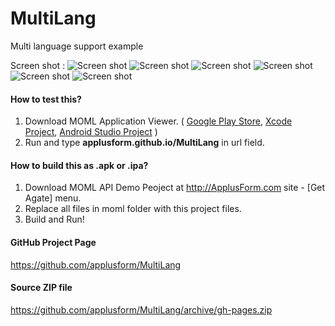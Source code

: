 # MultiLang 
Multi language support example

Screen shot :
![Screen shot](http://applusform.github.io/MultiLang/screenshot_en_main.png)
![Screen shot](http://applusform.github.io/MultiLang/screenshot_ko_main.png)
![Screen shot](http://applusform.github.io/MultiLang/screenshot_zh_main.png)
![Screen shot](http://applusform.github.io/MultiLang/screenshot_en_setting.png)
![Screen shot](http://applusform.github.io/MultiLang/screenshot_ko_setting.png)
![Screen shot](http://applusform.github.io/MultiLang/screenshot_zh_setting.png)

#### How to test this?
1. Download MOML Application Viewer. ( [Google Play Store](https://play.google.com/store/apps/details?id=org.mospi.momlappviewer), [Xcode Project](https://github.com/applusform/MOMLAppViewer_iOS), [Android Studio Project](https://github.com/applusform/MOMLAppViewer_Android_Studio) )
2. Run and type **applusform.github.io/MultiLang** in url field.

#### How to build this as .apk or .ipa?
1. Download MOML API Demo Peoject at http://ApplusForm.com site - [Get Agate] menu.
2. Replace all files in moml folder with this project files.
3. Build and Run!

#### GitHub Project Page
https://github.com/applusform/MultiLang

#### Source ZIP file
https://github.com/applusform/MultiLang/archive/gh-pages.zip

